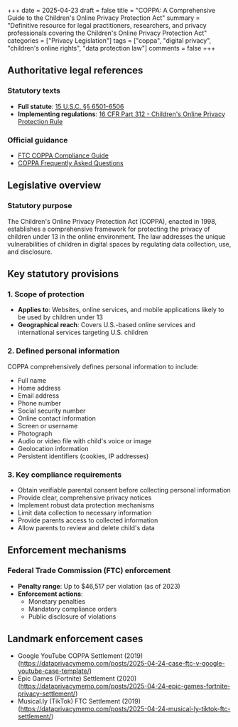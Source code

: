 +++
date = 2025-04-23
draft = false
title = "COPPA: A Comprehensive Guide to the Children's Online Privacy Protection Act"
summary = "Definitive resource for legal practitioners, researchers, and privacy professionals covering the Children's Online Privacy Protection Act"
categories = ["Privacy Legislation"]
tags = ["coppa", "digital privacy", "children's online rights", "data protection law"]
comments = false
+++

## Authoritative legal references

### Statutory texts
- **Full statute**: [15 U.S.C. §§ 6501-6506](https://www.govinfo.gov/app/details/USCODE-2020-title15/USCODE-2020-title15-chap91)
- **Implementing regulations**: [16 CFR Part 312 - Children's Online Privacy Protection Rule](https://www.ecfr.gov/current/title-16/part-312)

### Official guidance
- [FTC COPPA Compliance Guide](https://www.ftc.gov/business-guidance/privacy-security/children%27s-privacy)
- [COPPA Frequently Asked Questions](https://www.ftc.gov/tips-advice/business-center/guidance/frequently-asked-questions-about-coppa)

## Legislative overview

### Statutory purpose
The Children's Online Privacy Protection Act (COPPA), enacted in 1998, establishes a comprehensive framework for protecting the privacy of children under 13 in the online environment. The law addresses the unique vulnerabilities of children in digital spaces by regulating data collection, use, and disclosure.

## Key statutory provisions

### 1. Scope of protection
- **Applies to**: Websites, online services, and mobile applications likely to be used by children under 13
- **Geographical reach**: Covers U.S.-based online services and international services targeting U.S. children

### 2. Defined personal information
COPPA comprehensively defines personal information to include:
- Full name
- Home address
- Email address
- Phone number
- Social security number
- Online contact information
- Screen or username
- Photograph
- Audio or video file with child's voice or image
- Geolocation information
- Persistent identifiers (cookies, IP addresses)

### 3. Key compliance requirements
- Obtain verifiable parental consent before collecting personal information
- Provide clear, comprehensive privacy notices
- Implement robust data protection mechanisms
- Limit data collection to necessary information
- Provide parents access to collected information
- Allow parents to review and delete child's data

## Enforcement mechanisms

### Federal Trade Commission (FTC) enforcement
- **Penalty range**: Up to $46,517 per violation (as of 2023)
- **Enforcement actions**: 
  * Monetary penalties
  * Mandatory compliance orders
  * Public disclosure of violations

## Landmark enforcement cases
- Google YouTube COPPA Settlement (2019)(https://dataprivacymemo.com/posts/2025-04-24-case-ftc-v-google-youtube-case-template/)
- Epic Games (Fortnite) Settlement (2020)(https://dataprivacymemo.com/posts/2025-04-24-epic-games-fortnite-privacy-settlement/)
- Musical.ly (TikTok) FTC Settlement (2019)(https://dataprivacymemo.com/posts/2025-04-24-musical-ly-tiktok-ftc-settlement/)